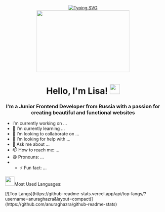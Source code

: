 <div align="center"><a href="https://git.io/typing-svg"><img src="https://readme-typing-svg.herokuapp.com?font=Fira+Code&size=30&duration=3000&pause=1000&color=F3A7F7&width=435&lines=Welcome+to+Lisa+GitHub" alt="Typing SVG"/></a></div>
<div align="center"><img src=https://media.giphy.com/media/dNgK7Ws7y176U/giphy.gif width="300" height="200" align="center"/></div>
<h1 align="center">Hello, I'm Lisa!</a> 
<img src="https://github.com/blackcater/blackcater/raw/main/images/Hi.gif" height="32"/>
<h3 align="center">I'm a Junior Frontend Developer from Russia with a passion for creating beautiful and functional websites</h3>


-  I’m currently working on ...
- 🌱 I’m currently learning ...
- 👯 I’m looking to collaborate on ...
- 🤔 I’m looking for help with ...
- 💬 Ask me about ...
- 📫 How to reach me: ...
- 😄 Pronouns: ...
- - ⚡ Fun fact: ...

<img src="https://cdn4.iconfinder.com/data/icons/crime-and-security-24/64/57-512.png" height="30"/>Most Used Languages:
<div>[![Top Langs](https://github-readme-stats.vercel.app/api/top-langs/?username=anuraghazra&layout=compact)](https://github.com/anuraghazra/github-readme-stats)</div>


